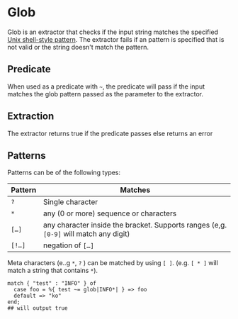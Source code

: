 # Glob

Glob is an extractor that checks if the input string matches the specified [Unix shell-style pattern](https://en.wikipedia.org/wiki/Glob_(programming)#Unix-like). The extractor fails if an pattern is specified that is not valid or the string doesn't match the pattern.

## Predicate

When used as a predicate with `~`, the predicate will pass if the input matches the glob pattern passed as the parameter to the extractor.

## Extraction

The extractor returns true if the predicate passes else returns an error

## Patterns

Patterns can be of the following types:

| Pattern | Matches                                                                               |
|---------|---------------------------------------------------------------------------------------|
| `?`     | Single character                                                                      |
| `*`     | any (0 or more) sequence or characters                                                |
| `[…]`   | any character inside the bracket. Supports ranges (e,g. `[0-9]` will match any digit) |
| `[!…]`  | negation of `[…]`                                                                     |

Meta characters (e..g `*`, `?` ) can be matched by using `[ ]`. (e.g. `[ * ]` will match a string that contains `*`).

```tremor
match { "test" : "INFO" } of
  case foo = %{ test ~= glob|INFO*| } => foo
  default => "ko"
end;
## will output true
```
